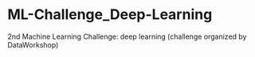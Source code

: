 # ML-Challenge_Deep-Learning
2nd Machine Learning Challenge: deep learning (challenge organized by DataWorkshop)
